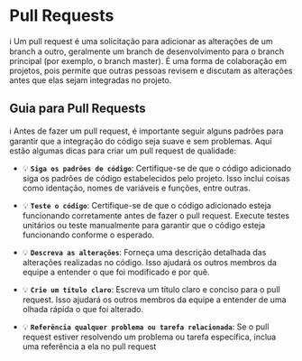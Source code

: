 # Pull Requests
:information_source: Um pull request é uma solicitação para adicionar as alterações de um branch a outro, geralmente um branch de desenvolvimento para o branch principal (por exemplo, o branch master). É uma forma de colaboração em projetos, pois permite que outras pessoas revisem e discutam as alterações antes que elas sejam integradas no projeto.

## Guia para Pull Requests
:information_source: Antes de fazer um pull request, é importante seguir alguns padrões para garantir que a integração do código seja suave e sem problemas. Aqui estão algumas dicas para criar um pull request de qualidade:

* :bulb: **`Siga os padrões de código`**: Certifique-se de que o código adicionado siga os padrões de código estabelecidos pelo projeto. Isso inclui coisas como identação, nomes de variáveis e funções, entre outras.

* :bulb: **`Teste o código`**: Certifique-se de que o código adicionado esteja funcionando corretamente antes de fazer o pull request. Execute testes unitários ou teste manualmente para garantir que o código esteja funcionando conforme o esperado.

* :bulb: **`Descreva as alterações`**: Forneça uma descrição detalhada das alterações realizadas no código. Isso ajudará os outros membros da equipe a entender o que foi modificado e por quê.

* :bulb: **`Crie um título claro`**: Escreva um título claro e conciso para o pull request. Isso ajudará os outros membros da equipe a entender de uma olhada rápida o que foi alterado.

* :bulb: **`Referência qualquer problema ou tarefa relacionada`**: Se o pull request estiver resolvendo um problema ou tarefa específica, inclua uma referência a ela no pull request
